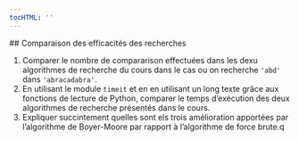 ```yaml
---
tocHTML: ''
---
```






<p>## Comparaison des efficacités des recherches</p>
<ol type="1">
<li>Comparer le nombre de compararison effectuées dans les dexu algorithmes de recherche du cours dans le cas ou on recherche <code>'abd'</code> dans <code>'abracadabra'</code>.</li>
<li>En utilisant le module <code>timeit</code> et en en utilisant un long texte grâce aux fonctions de lecture de Python, comparer le temps d’exécution des deux algorithmes de recherche présentés dans le cours.</li>
<li>Expliquer succintement quelles sont els trois amélioration apportées par l’algorithme de Boyer-Moore par rapport à l’algorithme de force brute.q</li>
</ol>

